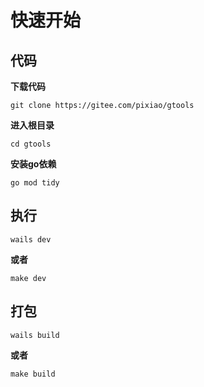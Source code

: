 # 快速开始

## 代码

**下载代码**

```
git clone https://gitee.com/pixiao/gtools
```

**进入根目录**

```
cd gtools
```

**安装go依赖**

```
go mod tidy
```

## 执行

```
wails dev
```
**或者**
```
make dev
```

## 打包

```
wails build
```
**或者**
```
make build
```

